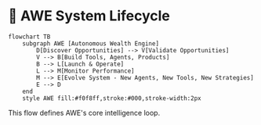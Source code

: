 # 🔄 AWE System Lifecycle

```mermaid
flowchart TB
    subgraph AWE [Autonomous Wealth Engine]
        D[Discover Opportunities] --> V[Validate Opportunities]
        V --> B[Build Tools, Agents, Products]
        B --> L[Launch & Operate]
        L --> M[Monitor Performance]
        M --> E[Evolve System - New Agents, New Tools, New Strategies]
        E --> D
    end
    style AWE fill:#f0f8ff,stroke:#000,stroke-width:2px
```

This flow defines AWE's core intelligence loop.